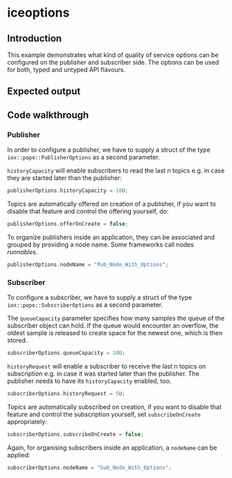 # iceoptions

## Introduction

This example demonstrates what kind of quality of service options can be configured on the publisher and subscriber
side. The options can be used for both, typed and untyped API flavours.

## Expected output

<!-- Add asciinema link here -->

## Code walkthrough

### Publisher

In order to configure a publisher, we have to supply a struct of the type `iox::popo::PublisherOptions` as a second parameter.

`historyCapacity` will enable subscribers to read the last n topics e.g. in case they are started later than the publisher:

```cpp
publisherOptions.historyCapacity = 10U;
```

Topics are automatically offered on creation of a publisher, if you want to disable that feature and control the offering yourself, do:

```cpp
publisherOptions.offerOnCreate = false;
```

To organize publishers inside an application, they can be associated and grouped by providing a node name. Some frameworks call nodes _runnables_.

```cpp
publisherOptions.nodeName = "Pub_Node_With_Options";
```

### Subscriber

To configure a subscriber, we have to supply a struct of the type `iox::popo::SubscriberOptions` as a second parameter.

The `queueCapacity` parameter specifies how many samples the queue of the subscriber object can hold. If the queue
would encounter an overflow, the oldest sample is released to create space for the newest one, which is then stored.

```cpp
subscriberOptions.queueCapacity = 10U;
```

`historyRequest` will enable a subscriber to receive the last n topics on subscription e.g. in case it was started later than the publisher. The publisher needs to have its `historyCapacity` enabled, too.

```cpp
subscriberOptions.historyRequest = 5U;
```

Topics are automatically subscribed on creation, if you want to disable that feature and control the subscription
yourself, set `subscribeOnCreate` appropriately:

```cpp
subscriberOptions.subscribeOnCreate = false;
```

Again, for organising subscribers inside an application, a `nodeName` can be applied:

```cpp
subscriberOptions.nodeName = "Sub_Node_With_Options";
```
